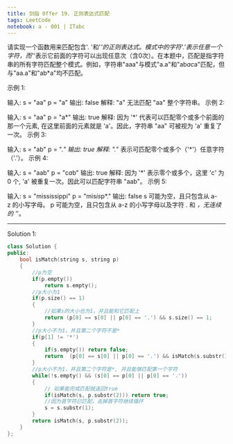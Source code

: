 ```yaml
---
title: 剑指 Offer 19. 正则表达式匹配
tags: LeetCode
notebook: a - 001 | ITabc
---
```


请实现一个函数用来匹配包含'. '和'*'的正则表达式。模式中的字符'.'表示任意一个字符，而'*'表示它前面的字符可以出现任意次（含0次）。在本题中，匹配是指字符串的所有字符匹配整个模式。例如，字符串"aaa"与模式"a.a"和"ab*ac*a"匹配，但与"aa.a"和"ab*a"均不匹配。

示例 1:

输入:
s = "aa"
p = "a"
输出: false
解释: "a" 无法匹配 "aa" 整个字符串。
示例 2:

输入:
s = "aa"
p = "a*"
输出: true
解释: 因为 '*' 代表可以匹配零个或多个前面的那一个元素, 在这里前面的元素就是 'a'。因此，字符串 "aa" 可被视为 'a' 重复了一次。
示例 3:

输入:
s = "ab"
p = ".*"
输出: true
解释: ".*" 表示可匹配零个或多个（'*'）任意字符（'.'）。
示例 4:

输入:
s = "aab"
p = "c*a*b"
输出: true
解释: 因为 '*' 表示零个或多个，这里 'c' 为 0 个, 'a' 被重复一次。因此可以匹配字符串 "aab"。
示例 5:

输入:
s = "mississippi"
p = "mis*is*p*."
输出: false
s 可能为空，且只包含从 a-z 的小写字母。
p 可能为空，且只包含从 a-z 的小写字母以及字符 . 和 *，无连续的 '*'。

---
Solution 1:


```cpp
class Solution {
public:
    bool isMatch(string s, string p) 
    {
        //p为空
        if(p.empty())
            return s.empty();
        //p大小为1
        if(p.size() == 1)
        {
            //如果s的大小也为1，并且能和它匹配上
            return (p[0] == s[0] || p[0] == '.') && s.size() == 1;
        }
        //p大小不为1，并且第二个字符不是*
        if(p[1] != '*')
        {
            if(s.empty()) return false;
            return  (p[0] == s[0] || p[0] == '.') && isMatch(s.substr(1), p.substr(1));
        }
        //p大小不为1，并且第二个字符是*, 并且能够匹配第一个字符
        while(!s.empty() && (s[0] == p[0] || p[0] == '.'))
        {
            // 如果能完成匹配就返回true
            if(isMatch(s, p.substr(2))) return true;
            //因为首字符已匹配，去掉首字符继续循环
            s = s.substr(1);
        }
        return isMatch(s, p.substr(2));
    }
};
```